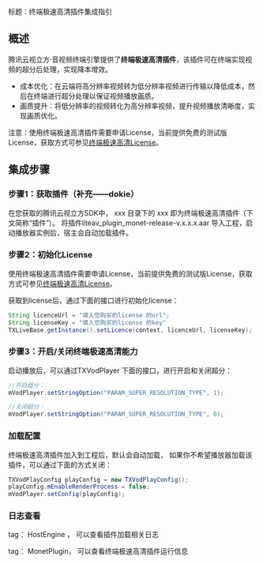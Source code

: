 标题：终端极速高清插件集成指引

## 概述
腾讯云视立方·音视频终端引擎提供了**终端极速高清插件**，该插件可在终端实现视频的超分后处理，实现降本增效。

* 成本优化：在云端将高分辨率视频转为低分辨率视频进行传输以降低成本，然后在终端进行超分处理以保证视频播放画质。
* 画质提升：将低分辨率的视频转化为高分辨率视频，提升视频播放清晰度，实现画质优化。

注意：使用终端极速高清插件需要申请License，当前提供免费的测试版License，获取方式可参见[终端极速高清License](https://cloud.tencent.com/document/product/1449/68750)。

## 集成步骤

### 步骤1：获取插件（补充——dokie）
在您获取的腾讯云视立方SDK中， xxx 目录下的 xxx 即为终端极速高清插件（下文简称“插件”）。
将插件liteav_plugin_monet-release-v.x.x.x.aar 导入工程，启动播放器实例后，宿主会自动加载插件。

### 步骤2：初始化License
使用终端极速高清插件需要申请License，当前提供免费的测试版License，获取方式可参见[终端极速高清License](https://cloud.tencent.com/document/product/1449/68750)。

获取到license后，通过下面的接口进行初始化license：

```java
String licenceUrl = "填入您购买的license 的url";
String licenseKey = "填入您购买的license 的key"
TXLiveBase.getInstance().setLicence(context, licenceUrl, licenseKey);
```

### 步骤3：开启/关闭终端极速高清能力
启动播放后，可以通过TXVodPlayer 下面的接口，进行开启和关闭超分：

```java
//开启超分：    
mVodPlayer.setStringOption("PARAM_SUPER_RESOLUTION_TYPE", 1);

//关闭超分：
mVodPlayer.setStringOption("PARAM_SUPER_RESOLUTION_TYPE", 0);
```

### 加载配置

终端极速高清插件加入到工程后，默认会自动加载， 如果你不希望播放器加载该插件，可以通过下面的方式关闭：

```java
TXVodPlayConfig playConfig = new TXVodPlayConfig();
playConfig.mEnableRenderProcess = false;
mVodPlayer.setConfig(playConfig);
```

### 日志查看

tag： HostEngine ， 可以查看插件加载相关日志

tag： MonetPlugin，  可以查看终端极速高清插件运行信息

